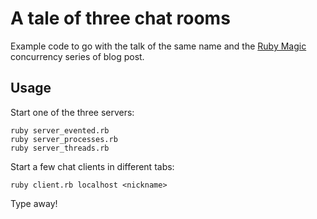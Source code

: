 # A tale of three chat rooms

Example code to go with the talk of the same name and the [Ruby Magic](https://appsignal.com/ruby-magic) concurrency series of blog post.

## Usage

Start one of the three servers:

```
ruby server_evented.rb
ruby server_processes.rb
ruby server_threads.rb
```

Start a few chat clients in different tabs:

```
ruby client.rb localhost <nickname>
```

Type away!
